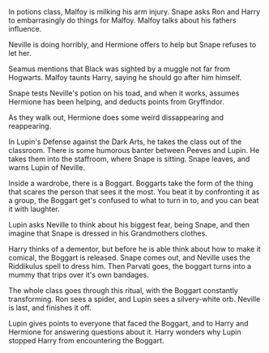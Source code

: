 In potions class, Malfoy is milking his arm injury. Snape asks Ron and Harry to
embarrasingly do things for Malfoy. Malfoy talks about his fathers influence.

Neville is doing horribly, and Hermione offers to help but Snape refuses to let
her.

Seamus mentions that Black was sighted by a muggle not far from Hogwarts.
Malfoy taunts Harry, saying he should go after him himself.

Snape tests Neville's potion on his toad, and when it works, assumes Hermione
has been helping, and deducts points from Gryffindor.

As they walk out, Hermione does some weird dissappearing and reappearing.

In Lupin's Defense against the Dark Arts, he takes the class out of the
classroom. There is some humorous banter between Peeves and Lupin. He takes
them into the staffroom, where Snape is sitting. Snape leaves, and warns Lupin
of Neville.

Inside a wardrobe, there is a Boggart. Boggarts take the form of the thing that
scares the person that sees it the most. You beat it by confronting it as a
group, the Boggart get's confused to what to turn in to, and you can beat it
with laughter.

Lupin asks Neville to think about his biggest fear, being Snape, and then
imagine that Snape is dressed in his Grandmothers clothes.

Harry thinks of a dementor, but before he is able think about how to make it
comical, the Boggart is released. Snape comes out, and Neville uses the
Riddikulus spell to dress him. Then Parvati goes, the boggart turns into a
mummy that trips over it's own bandages.

The whole class goes through this ritual, with the Boggart constantly
transforming. Ron sees a spider, and Lupin sees a silvery-white orb. Neville is
last, and finishes it off.

Lupin gives points to everyone that faced the Boggart, and to Harry and
Hermione for answering questions about it. Harry wonders why Lupin stopped
Harry from encountering the Boggart.
